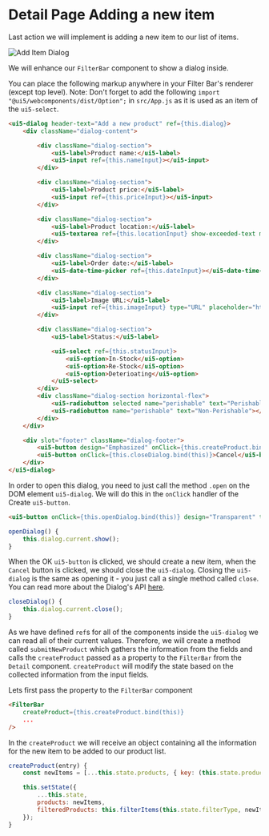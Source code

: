 # Detail Page Adding a new item

Last action we will implement is adding a new item to our list of items.

![Add Item Dialog](./images/add-dialog.png?raw=true "Add Item Dialog")


We will enhance our `FilterBar` component to show a dialog inside.

You can place the following markup anywhere in your Filter Bar's renderer (except top level).
Note: Don't forget to add the following `import "@ui5/webcomponents/dist/Option";` in `src/App.js` as it is used as an item of the `ui5-select`.

```html
<ui5-dialog header-text="Add a new product" ref={this.dialog}>
	<div className="dialog-content">

		<div className="dialog-section">
			<ui5-label>Product name:</ui5-label>
			<ui5-input ref={this.nameInput}></ui5-input>
		</div>

		<div className="dialog-section">
			<ui5-label>Product price:</ui5-label>
			<ui5-input ref={this.priceInput}></ui5-input>
		</div>

		<div className="dialog-section">
			<ui5-label>Product location:</ui5-label>
			<ui5-textarea ref={this.locationInput} show-exceeded-text max-length="100"></ui5-textarea>
		</div>

		<div className="dialog-section">
			<ui5-label>Order date:</ui5-label>
			<ui5-date-time-picker ref={this.dateInput}></ui5-date-time-picker>
		</div>

		<div className="dialog-section">
			<ui5-label>Image URL:</ui5-label>
			<ui5-input ref={this.imageInput} type="URL" placeholder="https://..."></ui5-input>
		</div>

		<div className="dialog-section">
			<ui5-label>Status:</ui5-label>

			<ui5-select ref={this.statusInput}>
				<ui5-option>In-Stock</ui5-option>
				<ui5-option>Re-Stock</ui5-option>
				<ui5-option>Deterioating</ui5-option>
			</ui5-select>
		</div>
		<div className="dialog-section horizontal-flex">
			<ui5-radiobutton selected name="perishable" text="Perishable" ref={this.rbPerishable}></ui5-radiobutton>
			<ui5-radiobutton name="perishable" text="Non-Perishable"></ui5-radiobutton>
		</div>
	</div>

	<div slot="footer" className="dialog-footer">
		<ui5-button design="Emphasized" onClick={this.createProduct.bind(this)}>OK</ui5-button>
		<ui5-button onClick={this.closeDialog.bind(this)}>Cancel</ui5-button>
	</div>
</ui5-dialog>
```

In order to open this dialog, you need to just call the method `.open` on the DOM element `ui5-dialog`. We will do this in the `onClick` handler of the Create `ui5-button`.

```html
<ui5-button onClick={this.openDialog.bind(this)} design="Transparent" title="Create Product">Create</ui5-button>
```
```js
openDialog() {
	this.dialog.current.show();
}
```

When the OK `ui5-button` is clicked, we should create a new item, when the `Cancel` button is clicked, we should close the `ui5-dialog`. Closing the `ui5-dialog` is the same as opening it - you just call a single method called `close`. You can read more about the Dialog's API [here](https://sap.github.io/ui5-webcomponents/playground/components/Dialog/).

```js
closeDialog() {
	this.dialog.current.close();
}
```

As we have defined `ref`s for all of the components inside the `ui5-dialog` we can read all of their current values. Therefore, we will create a method called `submitNewProduct` which gathers the information from the fields and calls the `createProduct` passed as a property to the `FilterBar` from the `Detail` component. `createProduct` will modify the state based on the collected information from the input fields.

Lets first pass the property to the `FilterBar` component

```html
<FilterBar
	createProduct={this.createProduct.bind(this)}
	...
/>
```

In the `createProduct` we will receive an object containing all the information for the new item to be added to our product list.

```js
createProduct(entry) {
	const newItems = [...this.state.products, { key: (this.state.products.length + 1), ...entry }];

	this.setState({
		...this.state,
		products: newItems,
		filteredProducts: this.filterItems(this.state.filterType, newItems),
	});
}
```


